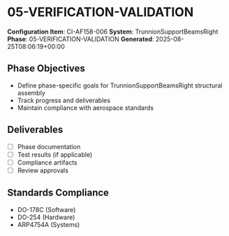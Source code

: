 # 05-VERIFICATION-VALIDATION

**Configuration Item**: CI-AF158-006
**System**: TrunnionSupportBeamsRight
**Phase**: 05-VERIFICATION-VALIDATION
**Generated**: 2025-08-25T08:06:19+00:00

## Phase Objectives
- Define phase-specific goals for TrunnionSupportBeamsRight structural assembly
- Track progress and deliverables
- Maintain compliance with aerospace standards

## Deliverables
- [ ] Phase documentation
- [ ] Test results (if applicable)
- [ ] Compliance artifacts
- [ ] Review approvals

## Standards Compliance
- DO-178C (Software)
- DO-254 (Hardware)
- ARP4754A (Systems)

